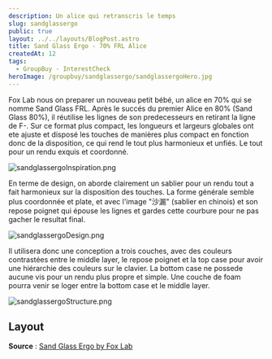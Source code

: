 ```yaml
---
description: Un alice qui retranscris le temps
slug: sandglassergo
public: true
layout: ../../layouts/BlogPost.astro
title: Sand Glass Ergo - 70% FRL Alice
createdAt: 12
tags:
  - GroupBuy - InterestCheck
heroImage: /groupbuy/sandglassergo/sandglassergoHero.jpg
---
```



Fox Lab nous on preparer un nouveau petit bébé, un alice en 70% qui se nomme Sand Glass FRL. Après le succés du premier Alice en 80% (Sand Glass 80%), il réutilise les lignes de son predecesseurs en retirant la ligne de F-. Sur ce format plus compact, les longueurs et largeurs globales ont ete ajuste et disposé les touches de manières plus compact en fonction donc de la disposition, ce qui rend le tout plus harmonieux et unfiés. Le tout pour un rendu exquis et coordonné.

![sandglassergoInspiration.png](/groupbuy/sandglassergo/sandglassergoInspiration.png)

En terme de design, on aborde clairement un sablier pour un rendu tout a fait harmonieux sur la disposition des touches. La forme générale semble plus coordonnée et plate, et avec l'image "沙漏" (sablier en chinois) et son repose poignet qui épouse les lignes et gardes cette courbure pour ne pas gacher le resultat final.

![sandglassergoDesign.png](/groupbuy/sandglassergo/sandglassergoDesign.png)

Il utilisera donc une conception a trois couches, avec des couleurs contrastées entre le middle layer, le repose poignet et la top case pour avoir une hiérarchie des couleurs sur le clavier. La bottom case ne possede aucune vis pour un rendu plus propre et simple. Une couche de foam pourra venir se loger entre la bottom case et le  middle layer.

![sandglassergoStructure.png](/groupbuy/sandglassergo/sandglassergoStructure.png)

## Layout



**Source** : [Sand Glass Ergo by Fox Lab](https://geekhack.org/index.php?topic=119902)